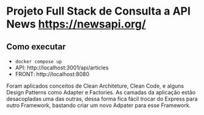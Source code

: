 # Projeto Full Stack de Consulta a API News https://newsapi.org/

## Como executar
- `docker compose up`
- API: http://localhost:3001/api/articles
- FRONT: http://localhost:8080

Foram aplicados conceitos de Clean Architeture, Clean Code, e alguns Design Patterns como Adapter e Factories.
As camadas da aplicação estão desacopladas uma das outras, dessa forma fica fácil trocar do Express para outro Framework, bastando criar um novo Adpater para esse Framework.